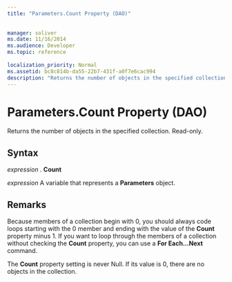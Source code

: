 ```yaml
---
title: "Parameters.Count Property (DAO)"
 
 
manager: soliver
ms.date: 11/16/2014
ms.audience: Developer
ms.topic: reference
  
localization_priority: Normal
ms.assetid: bc8c814b-da55-22b7-431f-a0f7e6cac994
description: "Returns the number of objects in the specified collection. Read-only."
---
```


# Parameters.Count Property (DAO)

Returns the number of objects in the specified collection. Read-only.
  
## Syntax

 *expression*  . **Count**
  
 *expression*  A variable that represents a **Parameters** object. 
  
## Remarks

Because members of a collection begin with 0, you should always code loops starting with the 0 member and ending with the value of the **Count** property minus 1. If you want to loop through the members of a collection without checking the **Count** property, you can use a **For Each...Next** command. 
  
The **Count** property setting is never Null. If its value is 0, there are no objects in the collection. 
  

